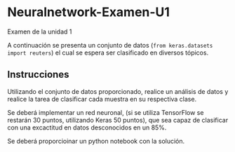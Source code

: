 # Neuralnetwork-Examen-U1
Examen de la unidad 1

A continuación se presenta un conjunto de datos (`from keras.datasets import reuters`) el cual se espera ser clasificado en diversos tópicos.

## Instrucciones

Utilizando el conjunto de datos proporcionado, realice un análisis de datos y realice la tarea de clasificar cada muestra en su respectiva clase.

Se deberá implementar un red neuronal, (si se utiliza TensorFlow se restarán 30 puntos, utilizando Keras 50 puntos), que sea capaz de clasificar con una excactitud en datos desconocidos en un 85%.

Se deberá proporcioinar un python notebook con la solución.

